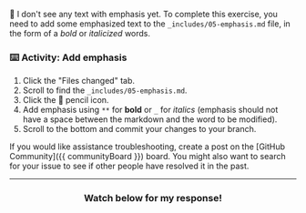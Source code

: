 :thinking: I don't see any text with emphasis yet. To complete this exercise, you need to add some emphasized text to the `_includes/05-emphasis.md` file, in the form of a *bold* or _italicized_ words.

### :keyboard: Activity: Add emphasis

1. Click the "Files changed" tab.
1. Scroll to find the `_includes/05-emphasis.md`.
1. Click the :pencil: pencil icon.
1. Add emphasis using `**` for **bold** or `_` for _italics_ (emphasis should not have a space between the markdown and the word to be modified).
1. Scroll to the bottom and commit your changes to your branch.

If you would like assistance troubleshooting, create a post on the [GitHub Community]({{ communityBoard }}) board. You might also want to search for your issue to see if other people have resolved it in the past.

<hr>
<h3 align="center">Watch below for my response!</h3>
